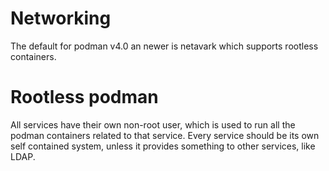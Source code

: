 # Networking

The default for podman v4.0 an newer is netavark which supports rootless containers.

# Rootless podman

All services have their own non-root user, which is used to run all the podman containers related to that service. Every service should be its own self contained system, unless it provides something to other services, like LDAP.
